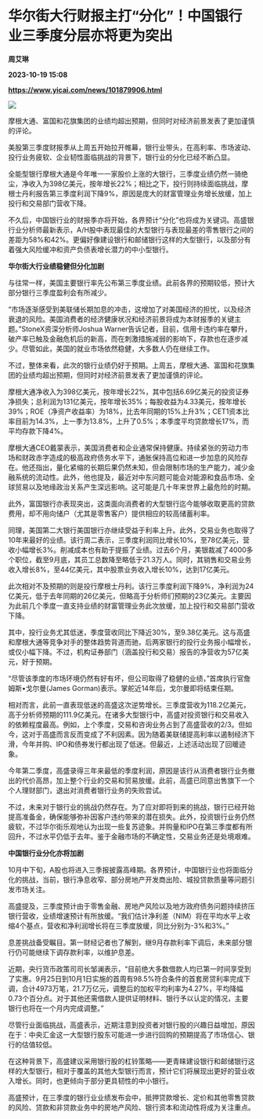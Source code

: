 # 华尔街大行财报主打“分化”！中国银行业三季度分层亦将更为突出
**周艾琳**

**2023-10-19 15:08**

**https://www.yicai.com/news/101879906.html**

![](https://imgcdn.yicai.com/uppics/slides/2023/10/e9c00a542583229662a3896532552be1.jpg)

摩根大通、富国和花旗集团的业绩均超出预期，但同时对经济前景发表了更加谨慎的评论。

美股第三季度财报季从上周五开始拉开帷幕，银行业带头，在高利率、市场波动、投行业务疲软、企业韧性面临挑战的背景下，银行业的分化已经不断凸显。

全能型银行摩根大通是今年唯一一家股价上涨的大银行，三季度业绩仍然一骑绝尘，净收入为398亿美元，按年增长22%；相比之下，投行则持续面临挑战，摩根士丹利报告第三季度利润下降9%，原因是庞大的财富管理业务增长放缓，加上投行和交易部门营收下降。

不久后，中国银行业的财报季亦将开始，各界预计“分化”也将成为关键词。高盛银行业分析师最新表示，A/H股中表现最佳的大型银行与表现最差的零售银行之间的差距为58%和42%。更偏好像建设银行和邮储银行这样的大型银行，以及部分有着强大风险缓冲和资产负债表增长潜力的中小型银行。

**华尔街大行业绩稳健但分化加剧**

与往常一样，美国主要银行率先公布第三季度业绩。此前各界的预期较低，预计大部分银行三季度盈利会有所减少。

“市场逐渐感受到美联储长期加息的冲击，这增加了对美国经济的担忧，以及经济衰退的风险。美国消费者的经济健康状况和经济前景将成为本财报季的关键主题。”StoneX资深分析师Joshua Warner告诉记者，目前，信用卡违约率在攀升，破产率已触及金融危机后的新高，而在刺激措施减弱的影响下，存款也在逐步减少。尽管如此，美国的就业市场依然稳健，大多数人仍在继续工作。

不过，整体来看，此次的银行业绩仍好于预期。上周五，摩根大通、富国和花旗集团的业绩均超出预期，但同时对经济前景发表了更加谨慎的评论。

摩根大通净收入为398亿美元，按年增长22%，其中包括6.69亿美元的投资证券净损失；总利润为131亿美元，按年增长35%；每股收益为4.33美元，按年增长39%；ROE（净资产收益率）为18%，比去年同期的15%上升3%；CET1资本比率目前为14.3%，上一季为13.8%，上升了0.5%；本季度平均贷款增长17%，而平均存款下降4%。

摩根大通CEO戴蒙表示，美国消费者和企业通常保持健康。持续紧张的劳动力市场和财政赤字造成的极高政府债务水平下，通胀保持高位和进一步加息的风险存在。他还指出，量化紧缩的长期后果仍然未知，但会限制市场的生产能力，减少金融系统的流动性。此外，他也提及，最近对中东问题可能会对能源和食品市场、全球贸易以及地缘政治关系产生深远影响。这可能是几十年来世界上最危险的时期。

此外，富国银行亦表现突出，这类面向消费者的大型银行迄今能够收取更高的贷款费用，却不用向储户（尤其是零售客户）提供相应的较高储蓄利率。

同理，美国第二大银行美国银行亦继续受益于利率上升。此外，交易业务也取得了10年来最好的业绩。该行周二表示，三季度利润同比增长10%，至78亿美元，营收小幅增长3%。削减成本也有助于提振了业绩。过去6个月，美银裁减了4000多个职位，截至9月底，其员工总数降至略低于21.3万人。同时，其销售和交易业务收入增长8%，至44亿美元，其中股票业务收入增长10%，达到17亿美元。

此次相对不及预期的则是投行摩根士丹利。该行三季度利润下降9%，净利润为24亿美元，低于去年同期的26亿美元，但略高于分析师们预期的23亿美元。主要因为此前几个季度一直支持业绩的财富管理业务此次放缓，加上投行和交易部门营收下降。

其中，投行业务尤其低迷，季度营收同比下降近30%，至9.38亿美元。这与高盛和摩根大通等竞争对手的整体趋势背道而驰，后两家银行的投行业务报小幅增长，或仅小幅下降。不过，机构证券部门（涵盖投行和交易）报告的净营收为57亿美元，好于预期。

“尽管该季度的市场环境仍然有好有坏，但公司取得了稳健的业绩，”首席执行官詹姆斯•戈尔曼(James Gorman)表示。掌舵近14年后，戈尔曼即将结束任期。

相对而言，此前一直表现低迷的高盛这次逆势增长。三季度营收为118.2亿美元，高于分析师预期的111.9亿美元。在诸多大型银行中，高盛对投资银行和交易收入的依赖程度最高。例如，上个季度，交易和咨询业务占到了高盛营收的2/3。但如今，这对于高盛而言反而变成了不利因素。因为随着美联储提高利率以遏制经济下滑，今年并购、IPO和债券发行都出现了低迷。但最近，上述活动出现了回暖迹象。

今年第二季度，高盛录得三年来最低的季度利润，原因是该行从消费者银行业务撤出的代价高昂，加上整个行业的交易和贸易放缓。此前，高盛已同意出售旗下一个个人理财部门，退出对消费者银行业务的失败尝试。

不过，未来对于银行业的挑战仍然存在。为了应对即将到来的挑战，银行已经开始提高准备金，确保能够弥补因客户违约带来的潜在损失。此外，投资银行业务仍然疲软，不过华尔街乐观地认为出现一些复苏迹象。并购量和IPO在第三季度都有所回升，不过水平仍低于去年。鉴于金融市场的不确定性，交易业务还是处境艰难。

**中国银行业分化亦将加剧**

10月中下旬，A股也将进入三季报披露高峰期。各界预计，中国银行业也将面临分化的挑战，当前，银行净息收窄、部分房地产开发商出险、城投贷款质量等问题引发市场关注。

高盛提及，三季度预计由于零售金融、房地产风险以及地方政府债务问题持续挤压银行营收，业绩增速预计有所放缓。“我们估计净利差（NIM）将在平均水平上收缩4个基点，营收和净利润增长将在三季度放缓，同比分别为-3%和3%。”

息差挑战备受瞩目。第一财经记者也了解到，继9月存款利率下调后，未来部分银行仍可能继续下调存款利率，以维护息差。

近期，央行货币政策司司长邹澜表示，“目前绝大多数借款人均已第一时间享受到了实惠。9月25日到10月1日实施的首周有98.5%符合条件的首套房贷利率完成下调，合计4973万笔，21.7万亿元，调整后的加权平均利率为4.27%，平均降幅0.73个百分点。对于其他还需借款人提供证明材料、银行予以认定的情况，主要银行也将在一个月内完成调整。”

尽管行业面临挑战，高盛表示，近期注意到投资者对银行股的兴趣日益增加，原因在于：中央汇金这一大型银行股东可能进一步进行回购的预期提高了市场信心、银行的估值较低。

在这种背景下，高盛建议采用银行股的杠铃策略——更青睐建设银行和邮储银行这样的大型银行，相对于覆盖的其他大型银行而言，预计它们将展现出更好的营业收入增长。同时，也更倾向于部分更具韧性的中小银行。

高盛预计，在三季度的银行业业绩发布会中，抵押贷款增长、定价和其他零售贷款的风险、贷款和非贷款业务中的房地产风险、银行资本和流动性将成为关注重点。